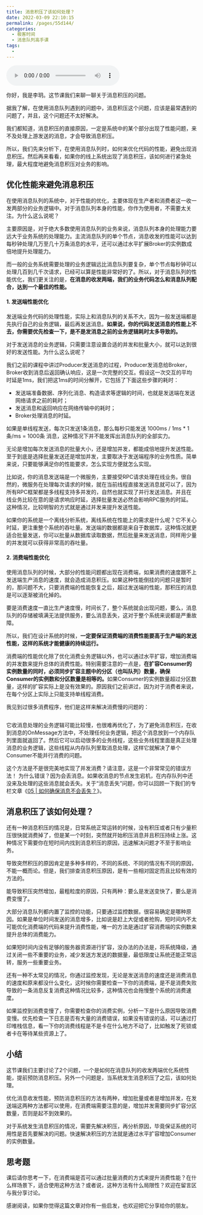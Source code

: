 ```yaml
---
title: 消息积压了该如何处理？
date: 2022-03-09 22:10:15
permalink: /pages/55d144/
categories:
  - 极客时间
  - 消息队列高手课
tags:
  - 
---
```

<audio title="07.消息积压了该如何处理？" src="https://static001.geekbang.org/resource/audio/a2/c7/a210a2a59e372748a7e065a573d814c7.mp3" controls="controls"></audio> 
<p>你好，我是李玥。这节课我们来聊一聊关于消息积压的问题。</p><p>据我了解，在使用消息队列遇到的问题中，消息积压这个问题，应该是最常遇到的问题了，并且，这个问题还不太好解决。</p><p>我们都知道，消息积压的直接原因，一定是系统中的某个部分出现了性能问题，来不及处理上游发送的消息，才会导致消息积压。</p><p>所以，我们先来分析下，在使用消息队列时，如何来优化代码的性能，避免出现消息积压。然后再来看看，如果你的线上系统出现了消息积压，该如何进行紧急处理，最大程度地避免消息积压对业务的影响。</p><h2>优化性能来避免消息积压</h2><p>在使用消息队列的系统中，对于性能的优化，主要体现在生产者和消费者这一收一发两部分的业务逻辑中。对于消息队列本身的性能，你作为使用者，不需要太关注。为什么这么说呢？</p><p>主要原因是，对于绝大多数使用消息队列的业务来说，消息队列本身的处理能力要远大于业务系统的处理能力。主流消息队列的单个节点，消息收发的性能可以达到每秒钟处理几万至几十万条消息的水平，还可以通过水平扩展Broker的实例数成倍地提升处理能力。</p><p>而一般的业务系统需要处理的业务逻辑远比消息队列要复杂，单个节点每秒钟可以处理几百到几千次请求，已经可以算是性能非常好的了。所以，对于消息队列的性能优化，我们更关注的是，<strong>在消息的收发两端，我们的业务代码怎么和消息队列配合，达到一个最佳的性能。</strong></p><!-- [[[read_end]]] --><h4>1. 发送端性能优化</h4><p>发送端业务代码的处理性能，实际上和消息队列的关系不大，因为一般发送端都是先执行自己的业务逻辑，最后再发送消息。<strong>如果说，你的代码发送消息的性能上不去，你需要优先检查一下，是不是发消息之前的业务逻辑耗时太多导致的。</strong></p><p>对于发送消息的业务逻辑，只需要注意设置合适的并发和批量大小，就可以达到很好的发送性能。为什么这么说呢？</p><p>我们之前的课程中讲过Producer发送消息的过程，Producer发消息给Broker，Broker收到消息后返回确认响应，这是一次完整的交互。假设这一次交互的平均时延是1ms，我们把这1ms的时间分解开，它包括了下面这些步骤的耗时：</p><ul>
<li>发送端准备数据、序列化消息、构造请求等逻辑的时间，也就是发送端在发送网络请求之前的耗时；</li>
<li>发送消息和返回响应在网络传输中的耗时；</li>
<li>Broker处理消息的时延。</li>
</ul><p>如果是单线程发送，每次只发送1条消息，那么每秒只能发送 1000ms / 1ms * 1条/ms = 1000条 消息，这种情况下并不能发挥出消息队列的全部实力。</p><p>无论是增加每次发送消息的批量大小，还是增加并发，都能成倍地提升发送性能。至于到底是选择批量发送还是增加并发，主要取决于发送端程序的业务性质。简单来说，只要能够满足你的性能要求，怎么实现方便就怎么实现。</p><p>比如说，你的消息发送端是一个微服务，主要接受RPC请求处理在线业务。很自然的，微服务在处理每次请求的时候，就在当前线程直接发送消息就可以了，因为所有RPC框架都是多线程支持多并发的，自然也就实现了并行发送消息。并且在线业务比较在意的是请求响应时延，选择批量发送必然会影响RPC服务的时延。这种情况，比较明智的方式就是通过并发来提升发送性能。</p><p>如果你的系统是一个离线分析系统，离线系统在性能上的需求是什么呢？它不关心时延，更注重整个系统的吞吐量。发送端的数据都是来自于数据库，这种情况就更适合批量发送，你可以批量从数据库读取数据，然后批量来发送消息，同样用少量的并发就可以获得非常高的吞吐量。</p><h4>2. 消费端性能优化</h4><p>使用消息队列的时候，大部分的性能问题都出现在消费端，如果消费的速度跟不上发送端生产消息的速度，就会造成消息积压。如果这种性能倒挂的问题只是暂时的，那问题不大，只要消费端的性能恢复之后，超过发送端的性能，那积压的消息是可以逐渐被消化掉的。</p><p>要是消费速度一直比生产速度慢，时间长了，整个系统就会出现问题，要么，消息队列的存储被填满无法提供服务，要么消息丢失，这对于整个系统来说都是严重故障。</p><p>所以，我们在设计系统的时候，<strong>一定要保证消费端的消费性能要高于生产端的发送性能，这样的系统才能健康的持续运行。</strong></p><p>消费端的性能优化除了优化消费业务逻辑以外，也可以通过水平扩容，增加消费端的并发数来提升总体的消费性能。特别需要注意的一点是，<strong>在扩容Consumer的实例数量的同时，必须同步扩容主题中的分区（也叫队列）数量，确保Consumer的实例数和分区数量是相等的。</strong>如果Consumer的实例数量超过分区数量，这样的扩容实际上是没有效果的。原因我们之前讲过，因为对于消费者来说，在每个分区上实际上只能支持单线程消费。</p><p>我见到过很多消费程序，他们是这样来解决消费慢的问题的：</p><p><img src="https://static001.geekbang.org/resource/image/46/3e/463b28bda587249e74c1f3a5d33a193e.jpg" alt=""></p><p>它收消息处理的业务逻辑可能比较慢，也很难再优化了，为了避免消息积压，在收到消息的OnMessage方法中，不处理任何业务逻辑，把这个消息放到一个内存队列里面就返回了。然后它可以启动很多的业务线程，这些业务线程里面是真正处理消息的业务逻辑，这些线程从内存队列里取消息处理，这样它就解决了单个Consumer不能并行消费的问题。</p><p>这个方法是不是很完美地实现了并发消费？请注意，这是一个非常常见的错误方法！ 为什么错误？因为会丢消息。如果收消息的节点发生宕机，在内存队列中还没来及处理的这些消息就会丢失。关于“消息丢失”问题，你可以回顾一下我们的专栏文章《<a href="http://time.geekbang.org/column/article/111488">05 | 如何确保消息不会丢失？</a>》。</p><h2>消息积压了该如何处理？</h2><p>还有一种消息积压的情况是，日常系统正常运转的时候，没有积压或者只有少量积压很快就消费掉了，但是某一个时刻，突然就开始积压消息并且积压持续上涨。这种情况下需要你在短时间内找到消息积压的原因，迅速解决问题才不至于影响业务。</p><p>导致突然积压的原因肯定是多种多样的，不同的系统、不同的情况有不同的原因，不能一概而论。但是，我们排查消息积压原因，是有一些相对固定而且比较有效的方法的。</p><p>能导致积压突然增加，最粗粒度的原因，只有两种：要么是发送变快了，要么是消费变慢了。</p><p>大部分消息队列都内置了监控的功能，只要通过监控数据，很容易确定是哪种原因。如果是单位时间发送的消息增多，比如说是赶上大促或者抢购，短时间内不太可能优化消费端的代码来提升消费性能，唯一的方法是通过扩容消费端的实例数来提升总体的消费能力。</p><p>如果短时间内没有足够的服务器资源进行扩容，没办法的办法是，将系统降级，通过关闭一些不重要的业务，减少发送方发送的数据量，最低限度让系统还能正常运转，服务一些重要业务。</p><p>还有一种不太常见的情况，你通过监控发现，无论是发送消息的速度还是消费消息的速度和原来都没什么变化，这时候你需要检查一下你的消费端，是不是消费失败导致的一条消息反复消费这种情况比较多，这种情况也会拖慢整个系统的消费速度。</p><p>如果监控到消费变慢了，你需要检查你的消费实例，分析一下是什么原因导致消费变慢。优先检查一下日志是否有大量的消费错误，如果没有错误的话，可以通过打印堆栈信息，看一下你的消费线程是不是卡在什么地方不动了，比如触发了死锁或者卡在等待某些资源上了。</p><h2>小结</h2><p>这节课我们主要讨论了2个问题，一个是如何在消息队列的收发两端优化系统性能，提前预防消息积压。另外一个问题是，当系统发生消息积压了之后，该如何处理。</p><p>优化消息收发性能，预防消息积压的方法有两种，增加批量或者是增加并发，在发送端这两种方法都可以使用，在消费端需要注意的是，增加并发需要同步扩容分区数量，否则是起不到效果的。</p><p>对于系统发生消息积压的情况，需要先解决积压，再分析原因，毕竟保证系统的可用性是首先要解决的问题。快速解决积压的方法就是通过水平扩容增加Consumer的实例数量。</p><h2>思考题</h2><p>课后请你思考一下，在消费端是否可以通过批量消费的方式来提升消费性能？在什么样场景下，适合使用这种方法？或者说，这种方法有什么局限性？欢迎在留言区与我分享讨论。</p><p>感谢阅读，如果你觉得这篇文章对你有一些启发，也欢迎把它分享给你的朋友。</p><p></p>